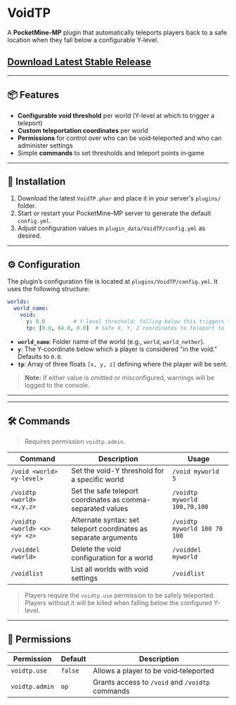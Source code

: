# VoidTP

A **PocketMine-MP** plugin that automatically teleports players back to a safe location when they fall below a configurable Y‑level.

## [Download Latest Stable Release](https://poggit.pmmp.io/r/255647/VoidTP_dev-5.phar)

---

## 📦 Features

* **Configurable void threshold** per world (Y‑level at which to trigger a teleport)
* **Custom teleportation coordinates** per world
* **Permissions** for control over who can be void‑teleported and who can administer settings
* Simple **commands** to set thresholds and teleport points in‑game

---

## 🚀 Installation

1. Download the latest `VoidTP.phar` and place it in your server's `plugins/` folder.
2. Start or restart your PocketMine-MP server to generate the default `config.yml`.
3. Adjust configuration values in `plugin_data/VoidTP/config.yml` as desired.

---

## ⚙️ Configuration

The plugin’s configuration file is located at `plugins/VoidTP/config.yml`. It uses the following structure:

```yaml
worlds:
  world_name:
    void:
      y: 0.0         # Y-level threshold; falling below this triggers teleport
      tp: [0.0, 64.0, 0.0]  # Safe X, Y, Z coordinates to teleport to
```

* **`world_name`**: Folder name of the world (e.g., `world`, `world_nether`).
* **`y`**: The Y‑coordinate below which a player is considered "in the void." Defaults to `0.0`.
* **`tp`**: Array of three floats `[x, y, z]` defining where the player will be sent.

> **Note:** If either value is omitted or misconfigured, warnings will be logged to the console.

---

---

## 🛠 Commands

> Requires permission `voidtp.admin`.

| Command                       | Description                                                      | Usage                        |
| ----------------------------- | ---------------------------------------------------------------- | ---------------------------- |
| `/void <world> <y-level>`     | Set the void-Y threshold for a specific world                    | `/void myworld 5`            |
| `/voidtp <world> <x,y,z>`     | Set the safe teleport coordinates as comma-separated values      | `/voidtp myworld 100,70,100` |
| `/voidtp <world> <x> <y> <z>` | Alternate syntax: set teleport coordinates as separate arguments | `/voidtp myworld 100 70 100` |
| `/voiddel <world>`            | Delete the void configuration for a world                        | `/voiddel myworld`           |
| `/voidlist`                   | List all worlds with void settings                               | `/voidlist`                  |

> Players require the `voidtp.use` permission to be safely teleported.
> Players without it will be killed when falling below the configured Y-level.

---

## 🔐 Permissions

| Permission     | Default | Description                                     |
| -------------- | ------- | ----------------------------------------------- |
| `voidtp.use`   | `false`  | Allows a player to be void‑teleported           |
| `voidtp.admin` | `op`    | Grants access to `/void` and `/voidtp` commands |
